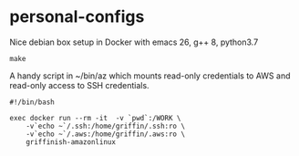 # personal-configs

Nice debian box setup in Docker with emacs 26, g++ 8, python3.7

```
make 
```

A handy script in ~/bin/az which mounts read-only credentials to AWS
and read-only access to SSH credentials.

```
#!/bin/bash

exec docker run --rm -it  -v `pwd`:/WORK \
	-v`echo ~`/.ssh:/home/griffin/.ssh:ro \
	-v`echo ~`/.aws:/home/griffin/.aws:ro \
	griffinish-amazonlinux

```



